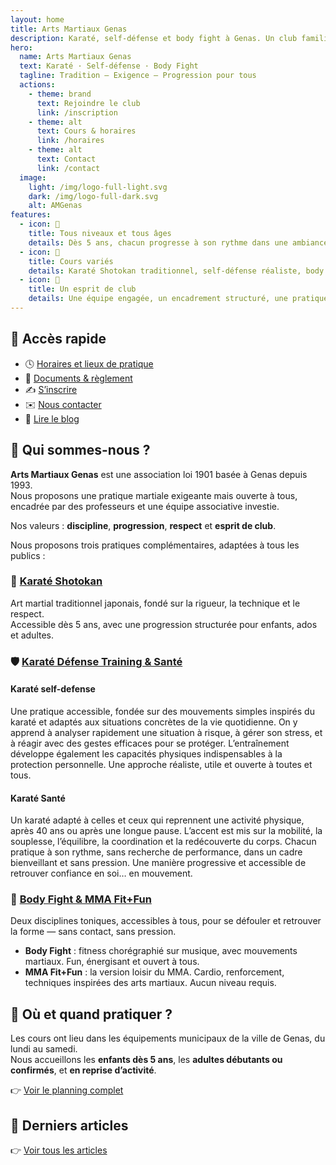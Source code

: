 ```yaml
---
layout: home
title: Arts Martiaux Genas
description: Karaté, self-défense et body fight à Genas. Un club familial et rigoureux, ouvert à tous.
hero:
  name: Arts Martiaux Genas
  text: Karaté · Self-défense · Body Fight
  tagline: Tradition – Exigence – Progression pour tous
  actions:
    - theme: brand
      text: Rejoindre le club
      link: /inscription
    - theme: alt
      text: Cours & horaires
      link: /horaires
    - theme: alt
      text: Contact
      link: /contact
  image:
    light: /img/logo-full-light.svg
    dark: /img/logo-full-dark.svg
    alt: AMGenas
features:
  - icon: 🌱
    title: Tous niveaux et tous âges
    details: Dès 5 ans, chacun progresse à son rythme dans une ambiance bienveillante.
  - icon: 🥋
    title: Cours variés
    details: Karaté Shotokan traditionnel, self-défense réaliste, body fight dynamique, MMA Loisir.
  - icon: 🤝
    title: Un esprit de club
    details: Une équipe engagée, un encadrement structuré, une pratique accessible.
---
```


## 📌 Accès rapide

- 🕓 [Horaires et lieux de pratique](/horaires)
- 📄 [Documents & règlement](/docs/)
- ✍️ [S’inscrire](/inscription)
- ✉️ [Nous contacter](/contact)  
- 📰 [Lire le blog](/blog/)

## 🥇 Qui sommes-nous ?

**Arts Martiaux Genas** est une association loi 1901 basée à Genas depuis 1993.  
Nous proposons une pratique martiale exigeante mais ouverte à tous, encadrée par des professeurs et une équipe associative investie.

Nos valeurs : **discipline**, **progression**, **respect** et **esprit de club**.

Nous proposons trois pratiques complémentaires, adaptées à tous les publics :

### 🥋 [Karaté Shotokan](/docs/disciplines/karate-shotokan)

Art martial traditionnel japonais, fondé sur la rigueur, la technique et le respect.  
Accessible dès 5 ans, avec une progression structurée pour enfants, ados et adultes.

### 🛡️ [Karaté Défense Training & Santé](/docs/disciplines/karate-defense-training-sante)

#### Karaté self-defense

Une pratique accessible, fondée sur des mouvements simples inspirés du karaté et adaptés aux situations concrètes de la vie quotidienne.
On y apprend à analyser rapidement une situation à risque, à gérer son stress, et à réagir avec des gestes efficaces pour se protéger.
L’entraînement développe également les capacités physiques indispensables à la protection personnelle.
Une approche réaliste, utile et ouverte à toutes et tous.

#### Karaté Santé

Un karaté adapté à celles et ceux qui reprennent une activité physique, après 40 ans ou après une longue pause.
L’accent est mis sur la mobilité, la souplesse, l’équilibre, la coordination et la redécouverte du corps.
Chacun pratique à son rythme, sans recherche de performance, dans un cadre bienveillant et sans pression.
Une manière progressive et accessible de retrouver confiance en soi… en mouvement.

### 💪 [Body Fight & MMA Fit+Fun](/docs/disciplines/body-fight-mma)

Deux disciplines toniques, accessibles à tous, pour se défouler et retrouver la forme — sans contact, sans pression.

- **Body Fight** : fitness chorégraphié sur musique, avec mouvements martiaux. Fun, énergisant et ouvert à tous.
- **MMA Fit+Fun** : la version loisir du MMA. Cardio, renforcement, techniques inspirées des arts martiaux. Aucun niveau requis.

## 📍 Où et quand pratiquer ?

Les cours ont lieu dans les équipements municipaux de la ville de Genas, du lundi au samedi.  
Nous accueillons les **enfants dès 5 ans**, les **adultes débutants ou confirmés**, et **en reprise d’activité**.

👉 [Voir le planning complet](/horaires)

## 📰 Derniers articles

👉 [Voir tous les articles](/blog/)
